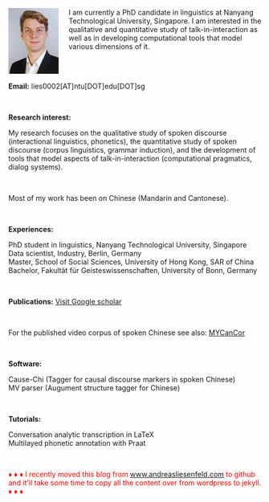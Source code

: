 <p><img src="pic.jpg" alt="Picture" style="float:left;border:2;margin-right: 20px;">

I am currently a PhD candidate in linguistics at Nanyang Technological University, Singapore. I am interested in the qualitative and quantitative study of talk-in-interaction as well as in developing computational tools that model various dimensions of it.<br />

<br />
<br />

<b>Email:</b> lies0002[AT]ntu[DOT]edu[DOT]sg<br>

<br />

<b>Research interest:</b> <br>

My research focuses on the qualitative study of spoken discourse (interactional linguistics, phonetics), the quantitative study of spoken discourse (corpus linguistics, grammar induction), and the development of tools that model aspects of talk-in-interaction (computational pragmatics, dialog systems).<br />

<br />

Most of my work has been on Chinese (Mandarin and Cantonese).<br />

<br />

<b>Experiences:</b> <br>


PhD student in linguistics, Nanyang Technological University, Singapore<br>
Data scientist, Industry, Berlin, Germany<br>
Master, School of Social Sciences, University of Hong Kong, SAR of China<br>
Bachelor, Fakultät für Geisteswissenschaften, University of Bonn, Germany<br />

<br />

<b>Publications:</b> <a href="https://scholar.google.com/citations?user=pMjOZNsAAAAJ">Visit Google scholar</a><br />

<br />

For the published video corpus of spoken Chinese see also: <a href="https://liesenf.github.io/mycancor">MYCanCor</a><br />

<br />

<b>Software:</b><br>

Cause-Chi (Tagger for causal discourse markers in spoken Chinese)<br>
MV parser (Augument structure tagger for Chinese) <br>

<br />

<b>Tutorials:</b><br>

Conversation analytic transcription in LaTeX<br>
Multilayed phonetic annotation with Praat<br>

<br />

<font color="red">&#9830; &#9830; &#9830; I recently moved this blog from www.andreasliesenfeld.com to github and it'll take some time to copy all the content over from wordpress to jekyll. &#9830; &#9830; &#9830;</font><br />

<br />
